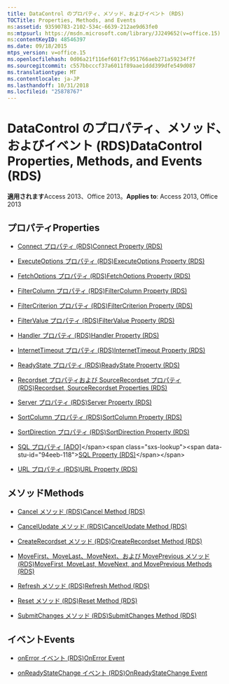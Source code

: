 ```yaml
---
title: DataControl のプロパティ、メソッド、およびイベント (RDS)
TOCTitle: Properties, Methods, and Events
ms:assetid: 93590783-2102-534c-6639-212ae9d63fe0
ms:mtpsurl: https://msdn.microsoft.com/library/JJ249652(v=office.15)
ms:contentKeyID: 48546397
ms.date: 09/18/2015
mtps_version: v=office.15
ms.openlocfilehash: 0d06a21f116ef601f7c951766aeb271a59234f7f
ms.sourcegitcommit: c557bbcccf37a6011f89aae1ddd399dfe549d087
ms.translationtype: MT
ms.contentlocale: ja-JP
ms.lasthandoff: 10/31/2018
ms.locfileid: "25878767"
---
```

# <a name="datacontrol-properties-methods-and-events-rds"></a><span data-ttu-id="94eeb-102">DataControl のプロパティ、メソッド、およびイベント (RDS)</span><span class="sxs-lookup"><span data-stu-id="94eeb-102">DataControl Properties, Methods, and Events (RDS)</span></span>

<span data-ttu-id="94eeb-103">**適用されます**Access 2013、Office 2013。</span><span class="sxs-lookup"><span data-stu-id="94eeb-103">**Applies to**: Access 2013, Office 2013</span></span>

## <a name="properties"></a><span data-ttu-id="94eeb-104">プロパティ</span><span class="sxs-lookup"><span data-stu-id="94eeb-104">Properties</span></span>

- [<span data-ttu-id="94eeb-105">Connect プロパティ (RDS)</span><span class="sxs-lookup"><span data-stu-id="94eeb-105">Connect Property (RDS)</span></span>](connect-property-rds.md)

- [<span data-ttu-id="94eeb-106">ExecuteOptions プロパティ (RDS)</span><span class="sxs-lookup"><span data-stu-id="94eeb-106">ExecuteOptions Property (RDS)</span></span>](executeoptions-property-rds.md)

- [<span data-ttu-id="94eeb-107">FetchOptions プロパティ (RDS)</span><span class="sxs-lookup"><span data-stu-id="94eeb-107">FetchOptions Property (RDS)</span></span>](fetchoptions-property-rds.md)

- [<span data-ttu-id="94eeb-108">FilterColumn プロパティ (RDS)</span><span class="sxs-lookup"><span data-stu-id="94eeb-108">FilterColumn Property (RDS)</span></span>](filtercolumn-property-rds.md)

- [<span data-ttu-id="94eeb-109">FilterCriterion プロパティ (RDS)</span><span class="sxs-lookup"><span data-stu-id="94eeb-109">FilterCriterion Property (RDS)</span></span>](filtercriterion-property-rds.md)

- [<span data-ttu-id="94eeb-110">FilterValue プロパティ (RDS)</span><span class="sxs-lookup"><span data-stu-id="94eeb-110">FilterValue Property (RDS)</span></span>](filtervalue-property-rds.md)

- [<span data-ttu-id="94eeb-111">Handler プロパティ (RDS)</span><span class="sxs-lookup"><span data-stu-id="94eeb-111">Handler Property (RDS)</span></span>](handler-property-rds.md)

- [<span data-ttu-id="94eeb-112">InternetTimeout プロパティ (RDS)</span><span class="sxs-lookup"><span data-stu-id="94eeb-112">InternetTimeout Property (RDS)</span></span>](internettimeout-property-rds.md)

- [<span data-ttu-id="94eeb-113">ReadyState プロパティ (RDS)</span><span class="sxs-lookup"><span data-stu-id="94eeb-113">ReadyState Property (RDS)</span></span>](readystate-property-rds.md)

- [<span data-ttu-id="94eeb-114">Recordset プロパティおよび SourceRecordset プロパティ (RDS)</span><span class="sxs-lookup"><span data-stu-id="94eeb-114">Recordset, SourceRecordset Properties (RDS)</span></span>](recordset-sourcerecordset-properties-rds.md)

- [<span data-ttu-id="94eeb-115">Server プロパティ (RDS)</span><span class="sxs-lookup"><span data-stu-id="94eeb-115">Server Property (RDS)</span></span>](server-property-rds.md)

- [<span data-ttu-id="94eeb-116">SortColumn プロパティ (RDS)</span><span class="sxs-lookup"><span data-stu-id="94eeb-116">SortColumn Property (RDS)</span></span>](sortcolumn-property-rds.md)

- [<span data-ttu-id="94eeb-117">SortDirection プロパティ (RDS)</span><span class="sxs-lookup"><span data-stu-id="94eeb-117">SortDirection Property (RDS)</span></span>](sortdirection-property-rds.md)

- <span data-ttu-id="94eeb-118">[SQL プロパティ [ADO]](https://msdn.microsoft.com/library/jj248989\(v=office.15\))</span><span class="sxs-lookup"><span data-stu-id="94eeb-118">[SQL Property (RDS)](https://msdn.microsoft.com/library/jj248989\(v=office.15\))</span></span>

- [<span data-ttu-id="94eeb-119">URL プロパティ (RDS)</span><span class="sxs-lookup"><span data-stu-id="94eeb-119">URL Property (RDS)</span></span>](url-property-rds.md)

## <a name="methods"></a><span data-ttu-id="94eeb-120">メソッド</span><span class="sxs-lookup"><span data-stu-id="94eeb-120">Methods</span></span>

- [<span data-ttu-id="94eeb-121">Cancel メソッド (RDS)</span><span class="sxs-lookup"><span data-stu-id="94eeb-121">Cancel Method (RDS)</span></span>](cancel-method-rds.md)

- [<span data-ttu-id="94eeb-122">CancelUpdate メソッド (RDS)</span><span class="sxs-lookup"><span data-stu-id="94eeb-122">CancelUpdate Method (RDS)</span></span>](cancelupdate-method-rds.md)

- [<span data-ttu-id="94eeb-123">CreateRecordset メソッド (RDS)</span><span class="sxs-lookup"><span data-stu-id="94eeb-123">CreateRecordset Method (RDS)</span></span>](createrecordset-method-rds.md)

- [<span data-ttu-id="94eeb-124">MoveFirst、MoveLast、MoveNext、および MovePrevious メソッド (RDS)</span><span class="sxs-lookup"><span data-stu-id="94eeb-124">MoveFirst, MoveLast, MoveNext, and MovePrevious Methods (RDS)</span></span>](movefirst-movelast-movenext-and-moveprevious-methods-rds.md)

- [<span data-ttu-id="94eeb-125">Refresh メソッド (RDS)</span><span class="sxs-lookup"><span data-stu-id="94eeb-125">Refresh Method (RDS)</span></span>](refresh-method-rds.md)

- [<span data-ttu-id="94eeb-126">Reset メソッド (RDS)</span><span class="sxs-lookup"><span data-stu-id="94eeb-126">Reset Method (RDS)</span></span>](reset-method-rds.md)

- [<span data-ttu-id="94eeb-127">SubmitChanges メソッド (RDS)</span><span class="sxs-lookup"><span data-stu-id="94eeb-127">SubmitChanges Method (RDS)</span></span>](submitchanges-method-rds.md)

## <a name="events"></a><span data-ttu-id="94eeb-128">イベント</span><span class="sxs-lookup"><span data-stu-id="94eeb-128">Events</span></span>

- [<span data-ttu-id="94eeb-129">onError イベント (RDS)</span><span class="sxs-lookup"><span data-stu-id="94eeb-129">OnError Event</span></span>](onerror-event-rds.md)

- [<span data-ttu-id="94eeb-130">onReadyStateChange イベント (RDS)</span><span class="sxs-lookup"><span data-stu-id="94eeb-130">OnReadyStateChange Event</span></span>](onreadystatechange-event-rds.md)

